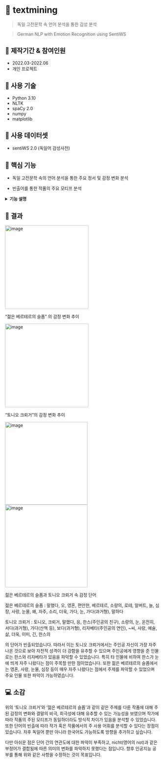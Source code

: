 # :pushpin: textmining
> 독일 고전문학 속 언어 분석을 통한 감성 분석 

> German NLP with Emotion Recognition using SentiWS

## 📎 제작기간 & 참여인원 
- 2022.03-2022.06
- 개인 프로젝트


## 📎 사용 기술

- Python 3.10
- NLTK
- spaCy 2.0
- numpy
- matplotlib

## 📎 사용 데이터셋

- sentiWS 2.0 (독일어 감성사전) 

## 📎 핵심 기능
- 독일 고전문학 속의 언어 분석을 통한 주요 정서 및 감정 변화 분석

- 빈출어를 통한 작품의 주요 모티프 분석 

<details>
<summary><b>기능 설명</b></summary>
<div markdown="1">

### 📎 제작 동기
  
  고전문학 작품의 연구에서 빅데이터를 통한 계층, 사회 등 다양한 분야의 연구가 시도되었습니다. 
그 중 독일 비극의 경우 개인의 내면에 중심을 둔 이야기의 전개 방식을 주로 하고 있습니다. **젊은 베르테르의 슬픔, 토니오 크뢰거** 등 유명 독일 문학은 개인이 일련의 사건을 겪으며 겪는 변화를 시간에 따라 긴밀하게 연결하여 변화하는 내면의 양상 내지 성장을 주제로 하고 있습니다.

  그 중 개인의 내적 변화에 있어 대표적 작품인 “젊은 베르테르의 슬픔”과 “토니오 크뢰거”를 중심으로 감정을 분석하여 주인공의 내면의 변화 그리고 작품의 지배적 정서를 파악하는 것을 주제로 정하였습니다. 두 작품 모두 신분의 한계, 정체성에 대한 고민, 사랑의 좌절이 주요 소재이므로 감정의 변화나 작품의 정서에 대해 파악하기 가장 좋은 작품이라고 생각하였기 때문입니다.
  
  인문 텍스트를 읽는 방법의 다양화와 인문 텍스트의 다분야에서의 활용을 꿈꾸며 제작한 프로젝트입니다. 


### :pushpin: 방법
  독일어 문학작품을 [구텐베르크 프로젝트](https://www.gutenberg.org) 등의 플랫폼을 통해 텍스트를 수집하였습니다. 파이썬의 NLTK 패키지를 이용해 전처리하였습니다. 문장 단위로 나누고 토큰화한 다음 불용어를 제거하여 필요한 단어만 수집할 수 있도록 하였습니다. [spaCy](https://spacy.io/universe/project/spacy-sentiws) 자연언어 처리용 오픈소스 라이브러리가 독일어를 지원하므로 이를 사용하였고, 그 중 독일어 감정사전인 sentiws를 데이터셋을 이용하여 감성분석을 진행하였습니다.

**주요 코드** [확인하기](https://github.com/syon1203/textmining.git)
  
### 📎 과정
  젊은 베르테르의 슬픔”을 위의 방식으로 감성분류하였습니다. 이를 감성점수의 변화 정도를 보고 작품의 결말에서 총점이 어느 정도인지에 따라 작품의 주된 정서를 판단할 수 있다고 판단하였습니다. “젊은 베르테르의 슬픔”과 “토니오 크뢰거”를 이와 같은 방법을 통해 분석해 보았습니다.
  
  
  
- 젊은 베르테르의 슬픔 : 작품의 정서 변화를 크게 다섯 개로 나누어 출력한 변화도(누적값)
  
  </br>
  <img width="186" alt="image" src="https://user-images.githubusercontent.com/103924086/178223594-11f98275-158a-4ba1-a472-7a6f24ae2a70.png">
  
  “젊은 베르테르의 슬픔”의 중간 부분과 결말 부분의 총 감정지수의 합을 출력하였습니다. -0.1596점에서 6.2154점, -15.5361점으로 점수의 폭이 변화하였음을 확인할 수 있으며, 이를 통해 젊은 베르테르의 슬픔이 전반적으로 긍정적 정서에서 결말 부분에 부정적인 정서로 변화하였음을 파악할 수 있습니다. 작품의 중반부에서는 로테에 대한 사랑의 정서가 지배하고 있으나 후반부에 있어서는 자살과 정체성에 대한 고민이 주된 내용이 된다는 점에서 감정점수가 적절히 판단하고 있다고 파악되었습니다.
    </br>

  
  
  
  
- 토니오 크뢰거 : 작품의 정서 변화를 크게 다섯 분야로 나누어 출력한 변화도(누적값)
  
    </br>
  <img width="174" alt="image" src="https://user-images.githubusercontent.com/103924086/178223641-f09fbbdc-5bf7-42d1-866b-611eac5d0a1f.png">
  
  “토니오 크뢰거”의 경우에는 젊은 베르테르의 슬픔과는 반대로 중반부까지는 부정적인 정서가 작품 전반을 지배함을 확인할 수 있습니다. 그러나 결말부에서는 -4.097점으로 정서 점수가 상당히 상승한 것을 관찰할 수 있습니다. 따라서 작품의 정서가 부정에서 긍정의 정서로 변화하였음을 판단할 수 있었습니다. 작품의 중반부에서는 사랑의 좌절이나 개인의 정체성 고민이 주된 내용이었다는 점이었으나 후반부에서는 자신을 이루는 어머니와 아버지의 정체성 두 가지를 모두 포용했다는 점이 감성 점수로도 드러난다고 판단할 수 있었습니다. 


  </br>


</div>
</details>
  
## 📌 결과
  
<img width="272" alt="image" src="https://user-images.githubusercontent.com/103924086/178222964-c1cb51c0-7416-4090-8086-bba7f330869d.png">
  
  “젊은 베르테르의 슬픔” 의 감정 변화 추이
  
<img width="272" alt="image" src="https://user-images.githubusercontent.com/103924086/178222983-c772c132-5e60-4921-8243-40f7acca68f4.png">
  
  “토니오 크뢰거”의 감정 변화 추이
  
  <img width="269" alt="image" src="https://user-images.githubusercontent.com/103924086/178224890-62d5c2ca-5c53-4a41-ac13-dbf920fcd996.png">
  
  <img width="269" alt="image" src="https://user-images.githubusercontent.com/103924086/178224869-d2aa5aaa-248b-4afd-adb5-9c19bc13f2b6.png">


 젊은 베르테르의 슬픔과 토니오 크뢰거 속 감정 단어

젊은 베르테르의 슬픔 : 말했다, 오, 영혼, 편안한, 베르테르, 소량의, 로테, 알버트, 늘, 심장, 사랑, 눈물, 왜, 자주, 소리, 더욱, 가다, 눈, 가다(과거형), 말하다


토니오 크뢰거 : 토니오, 크뢰거, 말했다, 응, 한스(주인공의 친구), 소량의, 눈, 온전히, 서다(과거형), 가다(산책 등), 보다(과거형), 리자베타(주인공의 연인), ~씨, 사랑, 예술, 삶, 더욱, 이미, 긴, 한스의


의 단어가 빈출되었습니다. 따라서 이는 토니오 크뢰거에서는 주인공 자신이 가장 자주 나온 것으로 보아 자전적 성격이 더 강함을 유추할 수 있으며 주인공에게 영향을 준 인물로는 한스와 리자베타가 있음을 파악할 수 있었습니다. 특히 타 인물에 비하여 한스가 눈에 띄게 자주 나왔다는 점이 주목할 만한 점이었습니다. 또한 젊은 베르테르의 슬픔에서는 영혼, 사랑, 눈물, 심장 등이 매우 자주 나왔다는 점에서 주제를 파악할 수 있었으며 주요 인물 또한 파악이 가능하였습니다. 

## 💻 소감

위의 ‘토니오 크뢰거’와 ‘젊은 베르테르의 슬픔’과 같이 같은 주제를 다룬 작품에 대해 주된 감정의 변화와 결말의 비극, 희극성에 대해 유추할 수 있는 가능성을 보였으며 작가에 따라 작품의 주된 모티프가 동일하더라도 방식적 차이가 있음을 분석할 수 있었습니다. 또한 단어의 빈출에 따라 작가 혹은 작품에서의 주 사용 어휘를 분석할 수 있다는 장점이 있습니다. 차후 독일어 뿐만 아니라 한국어도 가능하도록 방향을 추가하고 싶습니다. 

다만 아쉬운 점은 단어 간의 연관도에 대한 파악이 부족하고, nicht(영어의 not)과 같은 부정어가 결합됨에 따른 의미의 변화를 파악하지 못했다는 점입니다. 향후 인공지능 공부를 통해 위와 같은 사항을 수정하는 것이 목표입니다.


  
  
  
  

